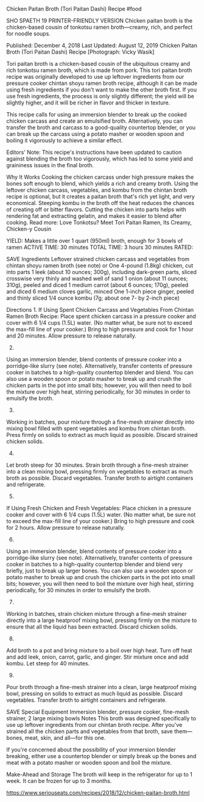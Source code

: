Chicken Paitan Broth (Tori Paitan Dashi) Recipe
#food 

SHO SPAETH
19     PRINTER-FRIENDLY VERSION
Chicken paitan broth is the chicken-based cousin of tonkotsu ramen broth—creamy, rich, and perfect for noodle soups.

Published: December 4, 2018 Last Updated: August 12, 2019
Chicken Paitan Broth (Tori Paitan Dashi) Recipe
[Photograph: Vicky Wasik]

Tori paitan broth is a chicken-based cousin of the ubiquitous creamy and rich tonkotsu ramen broth, which is made from pork. This tori paitan broth recipe was originally developed to use up leftover ingredients from our pressure cooker chintan shoyu ramen broth recipe, although it can be made using fresh ingredients if you don't want to make the other broth first. If you use fresh ingredients, the process is only slightly different; the yield will be slightly higher, and it will be richer in flavor and thicker in texture.

This recipe calls for using an immersion blender to break up the cooked chicken carcass and create an emulsified broth. Alternatively, you can transfer the broth and carcass to a good-quality countertop blender, or you can break up the carcass using a potato masher or wooden spoon and boiling it vigorously to achieve a similar effect.

Editors' Note: This recipe's instructions have been updated to caution against blending the broth too vigorously, which has led to some yield and graininess issues in the final broth.

Why It Works
Cooking the chicken carcass under high pressure makes the bones soft enough to blend, which yields a rich and creamy broth.
Using the leftover chicken carcass, vegetables, and kombu from the chintan broth recipe is optional, but it creates a paitan broth that's rich yet light, and very economical.
Steeping kombu in the broth off the heat reduces the chances of creating off or bitter flavors.
Cutting the chicken into parts helps with rendering fat and extracting gelatin, and makes it easier to blend after cooking.
Read more: Love Tonkotsu? Meet Tori Paitan Ramen, Its Creamy, Chicken-y Cousin

YIELD:
Makes a little over 1 quart (950ml) broth, enough for 3 bowls of ramen
ACTIVE TIME:
30 minutes
TOTAL TIME:
3 hours 30 minutes
RATED:
    
 SAVE
Ingredients
Leftover strained chicken carcass and vegetables from chintan shoyu ramen broth (see note)
or
One 4-pound (1.8kg) chicken, cut into parts
1 leek (about 10 ounces; 300g), including dark-green parts, sliced crosswise very thinly and washed well of sand
1 onion (about 11 ounces; 310g), peeled and diced
1 medium carrot (about 6 ounces; 170g), peeled and diced
6 medium cloves garlic, minced
One 1-inch piece ginger, peeled and thinly sliced
1/4 ounce kombu (7g; about one 7- by 2-inch piece)

Directions
1.
If Using Spent Chicken Carcass and Vegetables From Chintan Ramen Broth Recipe: Place spent chicken carcass in a pressure cooker and cover with 6 1/4 cups (1.5L) water. (No matter what, be sure not to exceed the max-fill line of your cooker.) Bring to high pressure and cook for 1 hour and 20 minutes. Allow pressure to release naturally.

2.
Using an immersion blender, blend contents of pressure cooker into a porridge-like slurry (see note). Alternatively, transfer contents of pressure cooker in batches to a high-quality countertop blender and blend. You can also use a wooden spoon or potato masher to break up and crush the chicken parts in the pot into small bits; however, you will then need to boil the mixture over high heat, stirring periodically, for 30 minutes in order to emulsify the broth.

3.
Working in batches, pour mixture through a fine-mesh strainer directly into mixing bowl filled with spent vegetables and kombu from chintan broth. Press firmly on solids to extract as much liquid as possible. Discard strained chicken solids.

4.
Let broth steep for 30 minutes. Strain broth through a fine-mesh strainer into a clean mixing bowl, pressing firmly on vegetables to extract as much broth as possible. Discard vegetables. Transfer broth to airtight containers and refrigerate.

5.
If Using Fresh Chicken and Fresh Vegetables: Place chicken in a pressure cooker and cover with 6 1/4 cups (1.5L) water. (No matter what, be sure not to exceed the max-fill line of your cooker.) Bring to high pressure and cook for 2 hours. Allow pressure to release naturally.

6.
Using an immersion blender, blend contents of pressure cooker into a porridge-like slurry (see note). Alternatively, transfer contents of pressure cooker in batches to a high-quality countertop blender and blend very briefly, just to break up larger bones. You can also use a wooden spoon or potato masher to break up and crush the chicken parts in the pot into small bits; however, you will then need to boil the mixture over high heat, stirring periodically, for 30 minutes in order to emulsify the broth.

7.
Working in batches, strain chicken mixture through a fine-mesh strainer directly into a large heatproof mixing bowl, pressing firmly on the mixture to ensure that all the liquid has been extracted. Discard chicken solids.

8.
Add broth to a pot and bring mixture to a boil over high heat. Turn off heat and add leek, onion, carrot, garlic, and ginger. Stir mixture once and add kombu. Let steep for 40 minutes.

9.
Pour broth through a fine-mesh strainer into a clean, large heatproof mixing bowl, pressing on solids to extract as much liquid as possible. Discard vegetables. Transfer broth to airtight containers and refrigerate.

 SAVE
Special Equipment
Immersion blender, pressure cooker, fine-mesh strainer, 2 large mixing bowls
Notes
This broth was designed specifically to use up leftover ingredients from our chintan broth recipe. After you've strained all the chicken parts and vegetables from that broth, save them—bones, meat, skin, and all—for this one.

If you're concerned about the possibility of your immersion blender breaking, either use a countertop blender or simply break up the bones and meat with a potato masher or wooden spoon and boil the mixture.

Make-Ahead and Storage
The broth will keep in the refrigerator for up to 1 week. It can be frozen for up to 3 months.

https://www.seriouseats.com/recipes/2018/12/chicken-paitan-broth.html